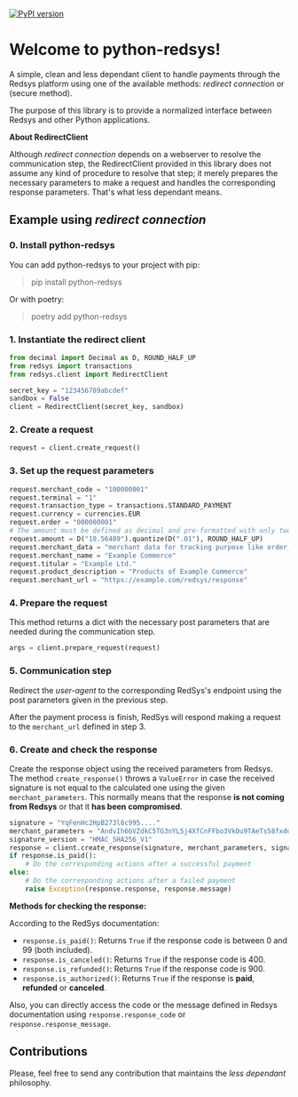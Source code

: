
[![PyPI version](https://badge.fury.io/py/python-redsys.svg)](https://badge.fury.io/py/python-redsys)

# Welcome to python-redsys!

A simple, clean and less dependant client to handle payments through the
Redsys platform using one of the available methods: _redirect connection_ or (secure method).

The purpose of this library is to provide a normalized interface between
Redsys and other Python applications.

**About RedirectClient**

Although _redirect connection_ depends on a webserver to resolve the
communication step, the RedirectClient provided in this library does not
assume any kind of procedure to resolve that step; it merely prepares
the necessary parameters to make a request and handles the corresponding
response parameters. That's what less dependant means.

## Example using _redirect connection_

### 0. Install python-redsys

You can add python-redsys to your project with pip:
> pip install python-redsys

Or with poetry:
> poetry add python-redsys

### 1. Instantiate the redirect client

```python
from decimal import Decimal as D, ROUND_HALF_UP
from redsys import transactions
from redsys.client import RedirectClient

secret_key = "123456789abcdef"
sandbox = False
client = RedirectClient(secret_key, sandbox)
```

### 2. Create a request

```python
request = client.create_request()
```

### 3. Set up the request parameters

```python
request.merchant_code = "100000001"
request.terminal = "1"
request.transaction_type = transactions.STANDARD_PAYMENT
request.currency = currencies.EUR
request.order = "000000001"
# The amount must be defined as decimal and pre-formatted with only two decimals
request.amount = D("10.56489").quantize(D(".01"), ROUND_HALF_UP)
request.merchant_data = "merchant data for tracking purpose like order_id, session_key, ..."
request.merchant_name = "Example Commerce"
request.titular = "Example Ltd."
request.product_description = "Products of Example Commerce"
request.merchant_url = "https://example.com/redsys/response"
```

### 4. Prepare the request

This method returns a dict with the necessary post parameters that are
needed during the communication step.

```python
args = client.prepare_request(request)
```

### 5. Communication step

Redirect the _user-agent_ to the corresponding RedSys's endpoint using
the post parameters given in the previous step.

After the payment process is finish, RedSys will respond making a
request to the `merchant_url` defined in step 3.

### 6. Create and check the response

Create the response object using the received parameters from Redsys.
The method `create_response()` throws a `ValueError` in case the
received signature is not equal to the calculated one using the
given `merchant_parameters`. This normally means that the response **is
not coming from Redsys** or that it **has been compromised**.

```python
signature = "YqFenHc2HpB273l8c995...."
merchant_parameters = "AndvIh66VZdkC5TG3nYL5j4XfCnFFbo3VkOu9TAeTs58fxddgc..."
signature_version = "HMAC_SHA256_V1"
response = client.create_response(signature, merchant_parameters, signature_version)
if response.is_paid():
    # Do the corresponding actions after a successful payment
else:
    # Do the corresponding actions after a failed payment
    raise Exception(response.response, response.message)
```

**Methods for checking the response:**

According to the RedSys documentation:

- `response.is_paid()`: Returns `True` if the response code is
  between 0 and 99 (both included).
- `response.is_canceled()`: Returns `True` if the response code
  is 400.
- `response.is_refunded()`: Returns `True` if the response code
  is 900.
- `response.is_authorized()`: Returns `True` if the response is
  **paid**, **refunded** or **canceled**.

Also, you can directly access the code or the message defined in Redsys
documentation using `response.response_code` or
`response.response_message`.

## Contributions

Please, feel free to send any contribution that maintains the _less
dependant_ philosophy.
